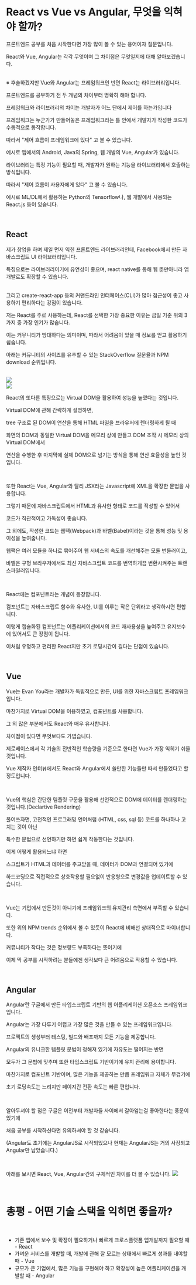 # React vs Vue vs Angular, 무엇을 익혀야 할까?

프론트엔드 공부를 처음 시작한다면 가장 많이 볼 수 있는 용어이자 질문입니다.

React와 Vue, Angular는 각각 무엇이며 그 차이점은 무엇일지에 대해 알아보겠습니다.

</br>
※ 후술하겠지만 Vue와 Angular는 프레임워크인 반면 React는 라이브러리입니다.

프론트엔드를 공부하기 전 두 개념의 차이부터 명확히 해야 합니다.

프레임워크와 라이브러리의 차이는 개발자가 어느 단에서 제어를 하는가입니다
</br>

프레임워크는 누군가가 만들어놓은 프레임워크라는 틀 안에서 개발자가 작성한 코드가 수동적으로 동작합니다. 

따라서 "제어 흐름이 프레임워크에 있다" 고 볼 수 있습니다.

예시로 앱에서의 Android, Java의 Spring, 웹 개발의 Vue, Angular가 있습니다.
</br>

라이브러리는 특정 기능이 필요할 때, 개발자가 원하는 기능을 라이브러리에서 호출하는 방식입니다.

따라서 "제어 흐름이 사용자에게 있다" 고 볼 수 있습니다.

예시로 ML/DL에서 활용하는 Python의 Tensorflow나, 웹 개발에서 사용되는 React.js 등이 있습니다.

</br>





## React

제가 창업을 하며 제일 먼저 익힌 프론트엔드 라이브러리인데, Facebook에서 만든 자바스크립트 UI 라이브러리입니다.

특징으로는 라이브러리이기에 유연성이 좋으며, react native를 통해 웹 뿐만아니라 앱 개발로도 확장할 수 있습니다.

</br>
그리고 create-react-app 등의 커맨드라인 인터페이스(CLI)가 많아 접근성이 좋고 사용하기 편리하다는 강점이 있습니다.

 저는 React를 주로 사용하는데, React를 선택한 가장 중요한 이유는 금일 기준 위의 3가지 중 가장 인기가 많습니다.

이는 커뮤니티가 방대하다는 의미이며, 따라서 어려움이 있을 때 정보를 얻고 활용하기 쉽습니다.

아래는 커뮤니티의 사이즈를 유추할 수 있는 StackOverflow 질문율과 NPM download 순위입니다.

</br>

<img src="https://blog.kakaocdn.net/dn/LAZyC/btrJwuJAeuy/QiE77r2MwpsbEDzJqwzxkK/img.png">

</br>

<img src="https://blog.kakaocdn.net/dn/cIrcoK/btrJD27CQOm/YPEnm1zGX0NFLq7JL48fjk/img.png">

</br>

React의 또다른 특징으로는 Virtual DOM을 활용하여 성능을 높였다는 것입니다.

Virtual DOM에 관해 간략하게 설명하면,

tree 구조로 된 DOM이 연산을 통해 HTML 파일을 브라우저에 렌더링하게 될 때

화면의 DOM과 동일한 Virtual DOM을 메모리 상에 만들고 DOM 조작 시 메모리 상의 Virtual DOM에서

연산을 수행한 후 마지막에 실제 DOM으로 넘기는 방식을 통해 연산 효율성을 높인 것입니다.


</br>

또한 React는 Vue, Angular와 달리 JSX라는 Javascript에 XML을 확장한 문법을 사용합니다.

그렇기 때문에 자바스크립트에서 HTML과 유사한 형태로 코드를 작성할 수 있어서

코드가 직관적이고 가독성이 좋습니다.

그 외에도, 작성한 코드는 웹팩(Webpack)과 바벨(Babel)이라는 것을 통해 성능 및 용이성을 높여줍니다.



웹팩은 여러 모듈을 하나로 묶어주어 웹 서비스의 속도를 개선해주는 모듈 번들러이고,



바벨은 구형 브라우저에서도 최신 자바스크립트 코드를 번역하게끔 변환시켜주는 트랜스파일러입니다.


</br>

React에는 컴포넌트라는 개념이 등장합니다.

컴포넌트는 자바스크립트 함수와 유사한, UI를 이루는 작은 단위라고 생각하시면 편합니다.

이렇게 캡슐화된 컴포넌트는 어플리케이션에서의 코드 재사용성을 높여주고 유지보수에 있어서도 큰 장점이 됩니다.


이처럼 유명하고 편리한 React지만 초기 로딩시간이 길다는 단점이 있습니다.




</br>



## Vue


Vue는 Evan You라는 개발자가 독립적으로 만든, UI를 위한 자바스크립트 프레임워크입니다.

마찬가지로 Virtual DOM을 이용하였고, 컴포넌트를 사용합니다.

그 외 많은 부분에서도 React와 매우 유사합니다.

차이점이 있다면 무엇보다도 가볍습니다.

제로베이스에서 각 기술의 전반적인 학습량을 기준으로 한다면 Vue가 가장 익히기 쉬울 것입니다. 

Vue 제작자 인터뷰에서도 React와 Angular에서 쓸만한 기능들만 따서 만들었다고 할 정도입니다.


</br>

Vue의 핵심은 간단한 템플릿 구문을 활용해 선언적으로 DOM에 데이터를 렌더링하는 것입니다.(Declartive Rendering)

풀어쓰자면, 고전적인 프로그래밍 언어처럼 (HTML, css, sql 등) 코드를 하나하나 고치는 것이 아닌

특수한 문법으로 선언하기만 하면 쉽게 작동한다는 것입니다. 

이게 어떻게 활용되느냐 하면

스크립트가 HTML과 데이터를 주고받을 때, 데이터가 DOM과 연결되어 있기에

하드코딩으로 직접적으로 상호작용할 필요없이 반응형으로 변경값을 업데이트할 수 있습니다.

</br>


Vue는 기업에서 만든것이 아니기에 프레임워크의 유지관리 측면에서 부족할 수 있습니다.

또한 위의 NPM trends 순위에서 볼 수 있듯이 React에 비해선 상대적으로 마이너합니다.

커뮤니티가 작다는 것은 정보량도 부족하다는 뜻이기에

이제 막 공부를 시작하려는 분들에겐 생각보다 큰 어려움으로 작용할 수 있습니다.


</br>



## Angular

Angular란 구글에서 만든 타입스크립트 기반의 웹 어플리케이션 오픈소스 프레임워크입니다.

Angular는 가장 다루기 어렵고 가장 많은 것을 만들 수 있는 프레임워크입니다.

프로젝트의 생성부터 테스팅, 빌드와 배포까지 모든 기능을 제공합니다.

Angular의 유니크한 템플릿 문법이 정해져 있기에 자유도는 떨어지는 반면 

모두가 그 문법에 맞추며 또한 타입스크립트 기반이기에 유지 관리에 용이합니다.

마찬가지로 컴포넌트 기반이며, 많은 기능을 제공하는 만큼 프레임워크 자체가 무겁기에

초기 로딩속도는 느리지만 페이지간 전환 속도는 빠른 편입니다.

</br>


알아두셔야 할 점은 구글은 이전부터 개발자들 사이에서 갈아엎는걸 좋아한다는 풍문이 있기에

처음 공부를 시작하신다면 유의하셔야 할 것 같습니다.

(Angular도 초기에는 AngularJS로 시작되었으나 현재는 AngularJS는 거의 사장되고 Angular만 남았습니다.)

</br>


아래를 보시면 React, Vue, Angular간의 구체적인 차이를 더 볼 수 있습니다. 
<img src="https://blog.kakaocdn.net/dn/x0Nmm/btr0GaJuaXQ/2JRWEsQIyq6UOqKnyjpmb1/img.png">

</br>


# 총평 - 어떤 기술 스택을 익히면 좋을까?

</br>

- 기존 앱에서 보수 및 확장이 필요하거나 빠르게 크로스플랫폼 앱개발까지 필요할 때 - React
- 가벼운 서비스를 개발할 때, 개발에 관해 잘 모르는 상태에서 빠르게 성과를 내야할 때 - Vue
- 규모가 큰 기업에서, 많은 기능을 구현해야 하고 확장성이 높은 어플리케이션을 개발할 때 - Angular

</br>

